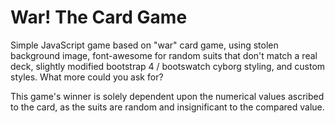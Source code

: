 # War! The Card Game

Simple JavaScript game based on "war" card game, using stolen background image, font-awesome for random suits that don't match a real deck, slightly modified bootstrap 4 / bootswatch cyborg styling, and custom styles. What more could you ask for?

This game's winner is solely dependent upon the numerical values ascribed to the card, as the suits are random and insignificant to the compared value.
